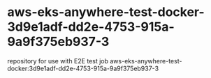 # aws-eks-anywhere-test-docker-3d9e1adf-dd2e-4753-915a-9a9f375eb937-3
repository for use with E2E test job aws-eks-anywhere-test-docker:3d9e1adf-dd2e-4753-915a-9a9f375eb937-3
